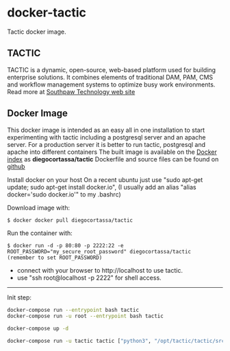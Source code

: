 docker-tactic
=================

Tactic docker image.

TACTIC
------
TACTIC is a dynamic, open-source, web-based platform used for building enterprise solutions. It combines elements of traditional DAM, PAM, CMS and workflow management systems to optimize busy work environments. Read more at [Southpaw Technology web site](http://www.southpawtech.com/tactic/)

Docker Image
------------
This docker image is intended as an easy all in one installation to start experimenting with tactic including a postgresql server and an apache server. For a production server it is better to run tactic, postgresql and apache into different containers
The built image is available on the [Docker index](https://index.docker.io/) as **diegocortassa/tactic**
Dockerfile and source files can be found on [github](https://github.com/diegocortassa/docker-tactic)

Install docker on your host
On a recent ubuntu just use "sudo apt-get update; sudo apt-get install docker.io", (I usually add an alias "alias docker='sudo docker.io'" to my .bashrc)

Download image with:

    $ docker docker pull diegocortassa/tactic

Run the container with:

    $ docker run -d -p 80:80 -p 2222:22 -e ROOT_PASSWORD="my_secure_root_password" diegocortassa/tactic
    (remember to set ROOT_PASSWORD)

- connect with your browser to http://localhost to use tactic.
- use "ssh root@localhost -p 2222" for shell access.

---

Init step:

```bash
docker-compose run --entrypoint bash tactic
docker-compose run -u root --entrypoint bash tactic

docker-compose up -d

docker-compose run -u tactic tactic ["python3", "/opt/tactic/tactic/src/pyasm/search/upgrade/postgresql/bootstrap_load.py"]
```
